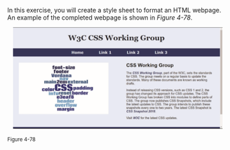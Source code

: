 In this exercise, you will create a style sheet to format an HTML webpage. An example of the completed webpage is shown in _Figure 4-78_.

<p align='center'>
<img src='../assets/j4arCcGVR7S8WJfSMrBP.png' width='95%' alt='Screenshot of the webpage that needs to be created. A header that is center aligned is shown at the top of the webpage. It has the following text. W 3 C C S S Working Group. The navigation links are center aligned and present in a a bar that has a dark blue background color. The links are in white color. The following links are present. Home. Link 1. Link 2. Link 3. Below the navigation bar, the main content area is divided into two halves. The first half has multiple lines of text in different colors, font sizes and styles that is displayed in a white background. The words displayed are the following. font hyphen size. footer. Verdana. n a v. main 2 e m external. Color C S S padding. info reset border. e 3 e a f 8. header. overflow. margin. The other half has the following heading. C S S Working Group. Below this heading is a paragraph content with the following text. The C S S Working Group, part of the W 3 C, sets the standards for C S S. The group meets on a regular basis to update the standards. Many of these documents are known as working drafts. Instead of releasing C  S S versions, such as C S S 1 and 2, the group has changed its approach for C S S updates. The C S S Working Group has broken C S S into modules to define parts of C S S. The group now publishes C S S Snapshots, which include the latest updates to C S S. The group intends to publish these snapshots every one to two years. The latest C S S snapshot is C S S Snapshot 2018. Visit W 3 C for the latest C S S updates. In the first line of the paragraph, the text "C S S Working Group" is in bold, blue, and italics font. In the line before the last one, the text, "C S S Snapshot 2018" follows the same font style. In the last line, the text "W 3 C" also follows the same font style.' />
</p>
<sup>Figure 4-78</sup>

